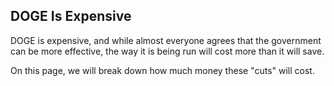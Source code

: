 ## DOGE Is Expensive

<!--
*
-->
DOGE is expensive, and while almost everyone agrees that the government can be more effective, the way it is being run will cost more than it will save.

On this page, we will break down how much money these "cuts" will cost.
